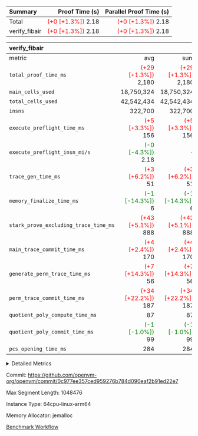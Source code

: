 | Summary | Proof Time (s) | Parallel Proof Time (s) |
|:---|---:|---:|
| Total | <span style='color: red'>(+0 [+1.3%])</span> 2.18 | <span style='color: red'>(+0 [+1.3%])</span> 2.18 |
| verify_fibair | <span style='color: red'>(+0 [+1.3%])</span> 2.18 | <span style='color: red'>(+0 [+1.3%])</span> 2.18 |


| verify_fibair |||||
|:---|---:|---:|---:|---:|
|metric|avg|sum|max|min|
| `total_proof_time_ms ` | <span style='color: red'>(+29 [+1.3%])</span> 2,180 | <span style='color: red'>(+29 [+1.3%])</span> 2,180 | <span style='color: red'>(+29 [+1.3%])</span> 2,180 | <span style='color: red'>(+29 [+1.3%])</span> 2,180 |
| `main_cells_used     ` |  18,750,324 |  18,750,324 |  18,750,324 |  18,750,324 |
| `total_cells_used    ` |  42,542,434 |  42,542,434 |  42,542,434 |  42,542,434 |
| `insns               ` |  322,700 |  322,700 |  322,700 |  322,700 |
| `execute_preflight_time_ms` | <span style='color: red'>(+5 [+3.3%])</span> 156 | <span style='color: red'>(+5 [+3.3%])</span> 156 | <span style='color: red'>(+5 [+3.3%])</span> 156 | <span style='color: red'>(+5 [+3.3%])</span> 156 |
| `execute_preflight_insn_mi/s` | <span style='color: green'>(-0 [-4.3%])</span> 2.18 | -          | <span style='color: green'>(-0 [-4.3%])</span> 2.18 | <span style='color: green'>(-0 [-4.3%])</span> 2.18 |
| `trace_gen_time_ms   ` | <span style='color: red'>(+3 [+6.2%])</span> 51 | <span style='color: red'>(+3 [+6.2%])</span> 51 | <span style='color: red'>(+3 [+6.2%])</span> 51 | <span style='color: red'>(+3 [+6.2%])</span> 51 |
| `memory_finalize_time_ms` | <span style='color: green'>(-1 [-14.3%])</span> 6 | <span style='color: green'>(-1 [-14.3%])</span> 6 | <span style='color: green'>(-1 [-14.3%])</span> 6 | <span style='color: green'>(-1 [-14.3%])</span> 6 |
| `stark_prove_excluding_trace_time_ms` | <span style='color: red'>(+43 [+5.1%])</span> 888 | <span style='color: red'>(+43 [+5.1%])</span> 888 | <span style='color: red'>(+43 [+5.1%])</span> 888 | <span style='color: red'>(+43 [+5.1%])</span> 888 |
| `main_trace_commit_time_ms` | <span style='color: red'>(+4 [+2.4%])</span> 170 | <span style='color: red'>(+4 [+2.4%])</span> 170 | <span style='color: red'>(+4 [+2.4%])</span> 170 | <span style='color: red'>(+4 [+2.4%])</span> 170 |
| `generate_perm_trace_time_ms` | <span style='color: red'>(+7 [+14.3%])</span> 56 | <span style='color: red'>(+7 [+14.3%])</span> 56 | <span style='color: red'>(+7 [+14.3%])</span> 56 | <span style='color: red'>(+7 [+14.3%])</span> 56 |
| `perm_trace_commit_time_ms` | <span style='color: red'>(+34 [+22.2%])</span> 187 | <span style='color: red'>(+34 [+22.2%])</span> 187 | <span style='color: red'>(+34 [+22.2%])</span> 187 | <span style='color: red'>(+34 [+22.2%])</span> 187 |
| `quotient_poly_compute_time_ms` |  87 |  87 |  87 |  87 |
| `quotient_poly_commit_time_ms` | <span style='color: green'>(-1 [-1.0%])</span> 99 | <span style='color: green'>(-1 [-1.0%])</span> 99 | <span style='color: green'>(-1 [-1.0%])</span> 99 | <span style='color: green'>(-1 [-1.0%])</span> 99 |
| `pcs_opening_time_ms ` |  284 |  284 |  284 |  284 |



<details>
<summary>Detailed Metrics</summary>

|  | vm.create_initial_state_time_ms | verify_program_compile_ms | total_cells | stark_prove_excluding_trace_time_ms | quotient_poly_compute_time_ms | quotient_poly_commit_time_ms | perm_trace_commit_time_ms | pcs_opening_time_ms | main_trace_commit_time_ms | app proof_time_ms |
| --- | --- | --- | --- | --- | --- | --- | --- | --- | --- |
|  | 0 | 7 | 65,536 | 35 | 1 | 6 | 0 | 20 | 7 | 2,180 | 

| air_name | rows | quotient_deg | main_cols | interactions | constraints | cells |
| --- | --- | --- | --- | --- | --- | --- |
| AccessAdapterAir<2> |  | 2 |  | 5 | 12 |  | 
| AccessAdapterAir<4> |  | 2 |  | 5 | 12 |  | 
| AccessAdapterAir<8> |  | 2 |  | 5 | 12 |  | 
| FibonacciAir | 32,768 | 1 | 2 |  | 5 | 65,536 | 
| FriReducedOpeningAir |  | 2 |  | 39 | 71 |  | 
| JalRangeCheckAir |  | 2 |  | 9 | 14 |  | 
| NativePoseidon2Air<BabyBearParameters>, 1> |  | 2 |  | 136 | 572 |  | 
| PhantomAir |  | 2 |  | 3 | 5 |  | 
| ProgramAir |  | 1 |  | 1 | 4 |  | 
| VariableRangeCheckerAir |  | 1 |  | 1 | 4 |  | 
| VmAirWrapper<AluNativeAdapterAir, FieldArithmeticCoreAir> |  | 2 |  | 15 | 27 |  | 
| VmAirWrapper<BranchNativeAdapterAir, BranchEqualCoreAir<1> |  | 2 |  | 11 | 25 |  | 
| VmAirWrapper<NativeAdapterAir<2, 0>, PublicValuesCoreAir> |  | 2 |  | 11 | 29 |  | 
| VmAirWrapper<NativeLoadStoreAdapterAir<1>, NativeLoadStoreCoreAir<1> |  | 2 |  | 15 | 20 |  | 
| VmAirWrapper<NativeLoadStoreAdapterAir<4>, NativeLoadStoreCoreAir<4> |  | 2 |  | 15 | 20 |  | 
| VmAirWrapper<NativeVectorizedAdapterAir<4>, FieldExtensionCoreAir> |  | 2 |  | 15 | 27 |  | 
| VmConnectorAir |  | 2 |  | 5 | 11 |  | 
| VolatileBoundaryAir |  | 2 |  | 7 | 19 |  | 

| group | vm.reset_state_time_ms | trace_gen_time_ms | total_proof_time_ms | total_cells_used | total_cells | system_trace_gen_time_ms | stark_prove_excluding_trace_time_ms | single_trace_gen_time_ms | quotient_poly_compute_time_ms | quotient_poly_commit_time_ms | perm_trace_commit_time_ms | pcs_opening_time_ms | memory_finalize_time_ms | main_trace_commit_time_ms | main_cells_used | insns | generate_perm_trace_time_ms | fri.log_blowup | execute_preflight_time_ms | execute_preflight_insn_mi/s |
| --- | --- | --- | --- | --- | --- | --- | --- | --- | --- | --- | --- | --- | --- | --- | --- | --- | --- | --- | --- | --- |
| verify_fibair | 0 | 51 | 2,180 | 42,542,434 | 62,474,410 | 51 | 888 | 0 | 87 | 99 | 187 | 284 | 6 | 170 | 18,750,324 | 322,700 | 56 | 1 | 156 | 2.18 | 

| group | air_name | rows | prep_cols | perm_cols | main_cols | cells |
| --- | --- | --- | --- | --- | --- | --- |
| verify_fibair | AccessAdapterAir<2> | 131,072 |  | 16 | 11 | 3,538,944 | 
| verify_fibair | AccessAdapterAir<4> | 65,536 |  | 16 | 13 | 1,900,544 | 
| verify_fibair | AccessAdapterAir<8> | 128 |  | 16 | 17 | 4,224 | 
| verify_fibair | FriReducedOpeningAir | 2,048 |  | 84 | 27 | 227,328 | 
| verify_fibair | JalRangeCheckAir | 32,768 |  | 28 | 12 | 1,310,720 | 
| verify_fibair | NativePoseidon2Air<BabyBearParameters>, 1> | 32,768 |  | 312 | 398 | 23,265,280 | 
| verify_fibair | PhantomAir | 16,384 |  | 12 | 6 | 294,912 | 
| verify_fibair | ProgramAir | 8,192 |  | 8 | 10 | 147,456 | 
| verify_fibair | VariableRangeCheckerAir | 262,144 | 2 | 8 | 1 | 2,359,296 | 
| verify_fibair | VmAirWrapper<AluNativeAdapterAir, FieldArithmeticCoreAir> | 262,144 |  | 36 | 29 | 17,039,360 | 
| verify_fibair | VmAirWrapper<BranchNativeAdapterAir, BranchEqualCoreAir<1> | 32,768 |  | 28 | 23 | 1,671,168 | 
| verify_fibair | VmAirWrapper<NativeLoadStoreAdapterAir<1>, NativeLoadStoreCoreAir<1> | 65,536 |  | 40 | 21 | 3,997,696 | 
| verify_fibair | VmAirWrapper<NativeLoadStoreAdapterAir<4>, NativeLoadStoreCoreAir<4> | 32,768 |  | 40 | 27 | 2,195,456 | 
| verify_fibair | VmAirWrapper<NativeVectorizedAdapterAir<4>, FieldExtensionCoreAir> | 32,768 |  | 36 | 38 | 2,424,832 | 
| verify_fibair | VmConnectorAir | 2 | 1 | 16 | 5 | 42 | 
| verify_fibair | VolatileBoundaryAir | 65,536 |  | 20 | 12 | 2,097,152 | 

| group | trace_height_constraint | weighted_sum | threshold |
| --- | --- | --- | --- |
| verify_fibair | 0 | 1,085,444 | 2,013,265,921 | 
| verify_fibair | 1 | 5,411,200 | 2,013,265,921 | 
| verify_fibair | 2 | 542,722 | 2,013,265,921 | 
| verify_fibair | 3 | 5,476,612 | 2,013,265,921 | 
| verify_fibair | 4 | 65,536 | 2,013,265,921 | 
| verify_fibair | 5 | 12,851,850 | 2,013,265,921 | 

| trace_height_constraint | threshold |
| --- | --- |
| 0 | 2,013,265,921 | 

</details>


Commit: https://github.com/openvm-org/openvm/commit/0c977ee357ced959276b784d090eaf2b91ed22e7

Max Segment Length: 1048476

Instance Type: 64cpu-linux-arm64

Memory Allocator: jemalloc

[Benchmark Workflow](https://github.com/openvm-org/openvm/actions/runs/16928073770)
